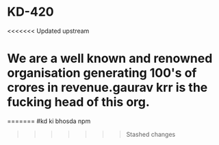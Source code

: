 # KD-420
<<<<<<< Updated upstream
# We are a well known and renowned organisation generating 100's of crores in revenue.gaurav krr is the fucking head of this org.
=======
#kd ki bhosda npm
>>>>>>> Stashed changes
